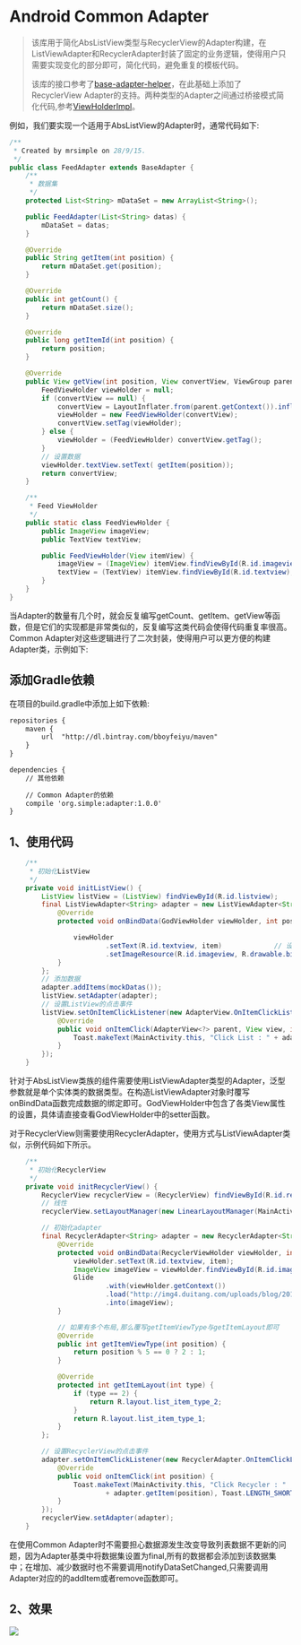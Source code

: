 # Android Common Adapter 

> 该库用于简化AbsListView类型与RecyclerView的Adapter构建，在ListViewAdapter和RecyclerAdapter封装了固定的业务逻辑，使得用户只需要实现变化的部分即可，简化代码，避免重复的模板代码。
> 
> 该库的接口参考了[base-adapter-helper](https://github.com/JoanZapata/base-adapter-helper)，在此基础上添加了RecyclerView Adapter的支持。两种类型的Adapter之间通过桥接模式简化代码,参考[ViewHolderImpl](./app/src/main/java/com/simple/commonadapter/viewholders/ViewHolderImpl.java)。

例如，我们要实现一个适用于AbsListView的Adapter时，通常代码如下: 

```java
/**
 * Created by mrsimple on 28/9/15.
 */
public class FeedAdapter extends BaseAdapter {
    /**
     * 数据集
     */
    protected List<String> mDataSet = new ArrayList<String>();

    public FeedAdapter(List<String> datas) {
        mDataSet = datas;
    }

    @Override
    public String getItem(int position) {
        return mDataSet.get(position);
    }

    @Override
    public int getCount() {
        return mDataSet.size();
    }

    @Override
    public long getItemId(int position) {
        return position;
    }

    @Override
    public View getView(int position, View convertView, ViewGroup parent) {
        FeedViewHolder viewHolder = null;
        if (convertView == null) {
            convertView = LayoutInflater.from(parent.getContext()).inflate(R.layout.list_item_type_1, parent, false);
            viewHolder = new FeedViewHolder(convertView);
            convertView.setTag(viewHolder);
        } else {
            viewHolder = (FeedViewHolder) convertView.getTag();
        }
        // 设置数据
        viewHolder.textView.setText( getItem(position));
        return convertView;
    }

    /**
     * Feed ViewHolder
     */
    public static class FeedViewHolder {
        public ImageView imageView;
        public TextView textView;

        public FeedViewHolder(View itemView) {
            imageView = (ImageView) itemView.findViewById(R.id.imageview);
            textView = (TextView) itemView.findViewById(R.id.textview);
        }
    }
}
```
当Adapter的数量有几个时，就会反复编写getCount、getItem、getView等函数，但是它们的实现都是非常类似的，反复编写这类代码会使得代码重复率很高。Common Adapter对这些逻辑进行了二次封装，使得用户可以更方便的构建Adapter类，示例如下: 

## 添加Gradle依赖

在项目的build.gradle中添加上如下依赖: 

```xml
repositories {
    maven {
        url  "http://dl.bintray.com/bboyfeiyu/maven"
    }
}

dependencies {
	// 其他依赖
	
	// Common Adapter的依赖
    compile 'org.simple:adapter:1.0.0'
}
```

## 1、使用代码

```java
    /**
     * 初始化ListView
     */
    private void initListView() {
        ListView listView = (ListView) findViewById(R.id.listview);
        final ListViewAdapter<String> adapter = new ListViewAdapter<String>(R.layout.list_item_type_1) {
            @Override
            protected void onBindData(GodViewHolder viewHolder, int position, String item) {

                viewHolder
                        .setText(R.id.textview, item)             // 设置文本内容
                        .setImageResource(R.id.imageview, R.drawable.big_smile) ; // 设置图片资源
            }
        };
        // 添加数据
        adapter.addItems(mockDatas());
        listView.setAdapter(adapter);
        // 设置ListView的点击事件
        listView.setOnItemClickListener(new AdapterView.OnItemClickListener() {
            @Override
            public void onItemClick(AdapterView<?> parent, View view, int position, long id) {
                Toast.makeText(MainActivity.this, "Click List : " + adapter.getItem(position), Toast.LENGTH_SHORT).show();
            }
        });
    }
```

针对于AbsListView类族的组件需要使用ListViewAdapter类型的Adapter，泛型参数就是单个实体类的数据类型。在构造ListViewAdapter对象时覆写onBindData函数完成数据的绑定即可。GodViewHolder中包含了各类View属性的设置，具体请直接查看GodViewHolder中的setter函数。

对于RecyclerView则需要使用RecyclerAdapter，使用方式与ListViewAdapter类似，示例代码如下所示。

```java
    /**
     * 初始化RecyclerView
     */
    private void initRecyclerView() {
        RecyclerView recyclerView = (RecyclerView) findViewById(R.id.recyclerview);
        // 线性
        recyclerView.setLayoutManager(new LinearLayoutManager(MainActivity.this));

        // 初始化adapter
        final RecyclerAdapter<String> adapter = new RecyclerAdapter<String>(R.layout.list_item_type_1, mockDatas()) {
            @Override
            protected void onBindData(RecyclerViewHolder viewHolder, int position, String item) {
                viewHolder.setText(R.id.textview, item);
                ImageView imageView = viewHolder.findViewById(R.id.imageview);
                Glide
                        .with(viewHolder.getContext())
                        .load("http://img4.duitang.com/uploads/blog/201402/19/20140219232639_Cda2j.thumb.600_0.jpeg")
                        .into(imageView);
            }

            // 如果有多个布局,那么覆写getItemViewType与getItemLayout即可
            @Override
            public int getItemViewType(int position) {
                return position % 5 == 0 ? 2 : 1;
            }

            @Override
            protected int getItemLayout(int type) {
                if (type == 2) {
                    return R.layout.list_item_type_2;
                }
                return R.layout.list_item_type_1;
            }
        };

        // 设置RecyclerView的点击事件
        adapter.setOnItemClickListener(new RecyclerAdapter.OnItemClickListener() {
            @Override
            public void onItemClick(int position) {
                Toast.makeText(MainActivity.this, "Click Recycler : "
                        + adapter.getItem(position), Toast.LENGTH_SHORT).show();
            }
        });
        recyclerView.setAdapter(adapter);
    }
```

在使用Common Adapter时不需要担心数据源发生改变导致列表数据不更新的问题，因为Adapter基类中将数据集设置为final,所有的数据都会添加到该数据集中；在增加、减少数据时也不需要调用notifyDataSetChanged,只需要调用Adapter对应的的addItem或者remove函数即可。

## 2、效果

![](./images/adapter.gif)





